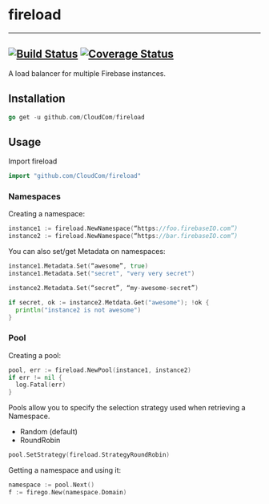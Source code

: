 # fireload
---
[![Build Status](https://travis-ci.org/CloudCom/fireload.svg?branch=master)](https://travis-ci.org/CloudCom/fireload) [![Coverage Status](https://coveralls.io/repos/CloudCom/fireload/badge.svg?branch=master)](https://coveralls.io/r/CloudCom/fireload?branch=master)
---

A load balancer for multiple Firebase instances.

## Installation

```go
go get -u github.com/CloudCom/fireload
```

## Usage

Import fireload

```go
import "github.com/CloudCom/fireload"
```

### Namespaces

Creating a namespace:

```go
instance1 := fireload.NewNamespace(“https://foo.firebaseIO.com”)
instance2 := fireload.NewNamespace(“https://bar.firebaseIO.com”)
```

You can also set/get Metadata on namespaces:

```go
instance1.Metadata.Set(“awesome”, true)
instance1.Metadata.Set("secret", "very very secret")

instance2.Metadata.Set(“secret”, “my-awesome-secret”)

if secret, ok := instance2.Metdata.Get("awesome"); !ok {
  println("instance2 is not awesome")
}
```

### Pool

Creating a pool:

```go
pool, err := fireload.NewPool(instance1, instance2)
if err != nil {
  log.Fatal(err)
}
```

Pools allow you to specify the selection strategy used when retrieving a Namespace.
  * Random (default)
  * RoundRobin

```go
pool.SetStrategy(fireload.StrategyRoundRobin)
```

Getting a namespace and using it:

```go
namespace := pool.Next()
f := firego.New(namespace.Domain)
```